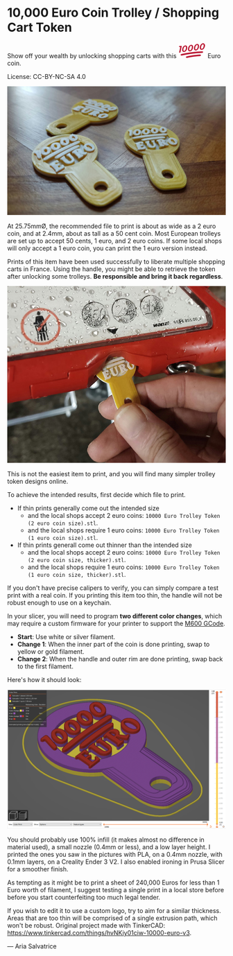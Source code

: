 10,000 Euro Coin Trolley / Shopping Cart Token
==============================================

Show off your wealth by unlocking shopping carts with this ![10000](10000.png) Euro coin.

License: CC-BY-NC-SA 4.0

![Sample prints](sample-prints.jpg)

At 25.75mmØ, the recommended file to print is about as wide as a 2 euro coin, and at 2.4mm, about as tall as a 50 cent coin. Most European trolleys are set up to accept 50 cents, 1 euro, and 2 euro coins. If some local shops will only accept a 1 euro coin, you can print the 1 euro version instead.

Prints of this item have been used successfully to liberate multiple shopping carts in France. Using the handle, you might be able to retrieve the token after unlocking some trolleys. **Be responsible and bring it back regardless**.

![Unlocking a trolley](unlocking.jpg)

This is not the easiest item to print, and you will find many simpler trolley token designs online. 

To achieve the intended results, first decide which file to print.

- If thin prints generally come out the intended size
  - and the local shops accept 2 euro coins: `10000 Euro Trolley Token (2 euro coin size).stl`.
  - and the local shops require 1 euro coins: `10000 Euro Trolley Token (1 euro coin size).stl`.
- If thin prints generall come out thinner than the intended size
  - and the local shops accept 2 euro coins: `10000 Euro Trolley Token (2 euro coin size, thicker).stl`.
  - and the local shops require 1 euro coins: `10000 Euro Trolley Token (1 euro coin size, thicker).stl`.

If you don't have precise calipers to verify, you can simply compare a test print with a real coin. If you printing this item too thin, the handle will not be robust enough to use on a keychain.

In your slicer, you will need to program **two different color changes**, which may require a custom firmware for your printer to support the [M600 GCode](https://marlinfw.org/docs/gcode/M600.html).

- **Start**: Use white or silver filament.
- **Change 1**: When the inner part of the coin is done printing, swap to yellow or gold filament.
- **Change 2**: When the handle and outer rim are done printing, swap back to the first filament.

Here's how it should look:

![Example of color change](color-change.png)

You should probably use 100% infill (it makes almost no difference in material used), a small nozzle (0.4mm or less), and a low layer height. I printed the ones you saw in the pictures with PLA, on a 0.4mm nozzle, with 0.1mm layers, on a Creality Ender 3 V2. I also enabled ironing in Prusa Slicer for a smoother finish.

As tempting as it might be to print a sheet of 240,000 Euros for less than 1 Euro worth of filament, I suggest testing a single print in a local store before before you start counterfeiting too much legal tender. 

If you wish to edit it to use a custom logo, try to aim for a similar thickness. Areas that are too thin will be comprised of a single extrusion path, which won't be robust.
Original project made with TinkerCAD: <https://www.tinkercad.com/things/hvNKiy01ciw-10000-euro-v3>.

— Aria Salvatrice